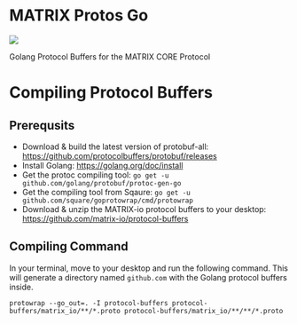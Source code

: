 # MATRIX Protos Go
![](https://i.imgur.com/gZkI9Ap.png)

Golang Protocol Buffers for the MATRIX CORE Protocol

# Compiling Protocol Buffers

## Prerequsits
- Download & build the latest version of protobuf-all: https://github.com/protocolbuffers/protobuf/releases
- Install Golang: https://golang.org/doc/install
- Get the protoc compiling tool: `go get -u github.com/golang/protobuf/protoc-gen-go`
- Get the compiling tool from Sqaure: `go get -u github.com/square/goprotowrap/cmd/protowrap`
- Download & unzip the MATRIX-io protocol buffers to your desktop: https://github.com/matrix-io/protocol-buffers

## Compiling Command
In your terminal, move to your desktop and run the following command. This will generate a directory named `github.com` with the Golang protocol buffers inside.

`protowrap --go_out=. -I protocol-buffers protocol-buffers/matrix_io/**/*.proto protocol-buffers/matrix_io/**/**/*.proto`
